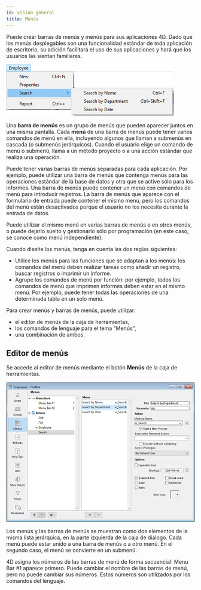 ```yaml
---
id: visión general
title: Menús
---
```


Puede crear barras de menús y menús para sus aplicaciones 4D. Dado que los menús desplegables son una funcionalidad estándar de toda aplicación de escritorio, su adición facilitará el uso de sus aplicaciones y hará que los usuarios las sientan familiares.

![](../assets/en/Menus/menubar.png)

Una **barra de menús** es un grupo de menús que pueden aparecer juntos en una misma pantalla. Cada **menú** de una barra de menús puede tener varios comandos de menú en ella, incluyendo algunos que llaman a submenús en cascada (o submenús jerárquicos). Cuando el usuario elige un comando de menú o submenú, llama a un método proyecto o a una acción estándar que realiza una operación.

Puede tener varias barras de menús separadas para cada aplicación. Por ejemplo, puede utilizar una barra de menús que contenga menús para las operaciones estándar de la base de datos y otra que se active sólo para los informes. Una barra de menús puede contener un menú con comandos de menú para introducir registros. La barra de menús que aparece con el formulario de entrada puede contener el mismo menú, pero los comandos del menú están desactivados porque el usuario no los necesita durante la entrada de datos.

Puede utilizar el mismo menú en varias barras de menús o en otros menús, o puede dejarlo suelto y gestionarlo sólo por programación (en este caso, se conoce como menú independiente).

Cuando diseñe los menús, tenga en cuenta las dos reglas siguientes:
- Utilice los menús para las funciones que se adaptan a los menús: los comandos del menú deben realizar tareas como añadir un registro, buscar registros o imprimir un informe.
- Agrupe los comandos de menú por función: por ejemplo, todos los comandos de menú que imprimen informes deben estar en el mismo menú. Por ejemplo, puede tener todas las operaciones de una determinada tabla en un solo menú.

Para crear menús y barras de menús, puede utilizar:

- el editor de menús de la caja de herramientas,
- los comandos de lenguaje para el tema "Menús",
- una combinación de ambos.


## Editor de menús
Se accede al editor de menús mediante el botón **Menús** de la caja de herramientas.

![](../assets/en/Menus/editor1.png)

Los menús y las barras de menús se muestran como dos elementos de la misma lista jerárquica, en la parte izquierda de la caja de diálogo. Cada menú puede estar unido a una barra de menús o a otro menú. En el segundo caso, el menú se convierte en un submenú.

4D asigna los números de las barras de menú de forma secuencial: Menu Bar #1 aparece primero. Puede cambiar el nombre de las barras de menú, pero no puede cambiar sus números. Estos números son utilizados por los comandos del lenguaje.
